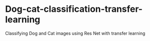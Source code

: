 # Dog-cat-classification-transfer-learning
Classifying Dog and Cat images using Res Net with transfer learning

